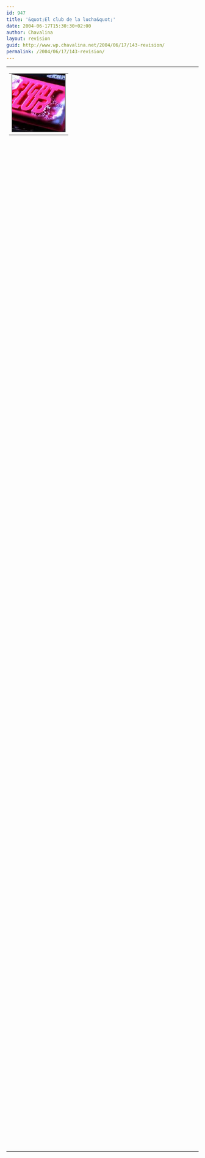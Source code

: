 ```yaml
---
id: 947
title: '&quot;El club de la lucha&quot;'
date: 2004-06-17T15:30:30+02:00
author: Chavalina
layout: revision
guid: http://www.wp.chavalina.net/2004/06/17/143-revision/
permalink: /2004/06/17/143-revision/
---
```

<table width="100%" border="0" cellpadding="0" cellspacing="0">
  <tr>
    <td>
      <table border="0" cellspacing="5" cellpadding="10" width="1" align="left">
        <tr>
          <td>
            <img src="/imagenes/fotos/fightclub.jpg" alt="el club de la lucha" width="139" height="150" border="1" />
          </td>
        </tr>
      </table>
      
      <p>
        Ma&ntilde;ana ponen en telecinco por la noche la película "El club de la lucha".
      </p>
      
      <p>
        Esta película me sorprendió para bien la primera vez que la vi, y os la recomiendo a todos, si no podéis ma&ntilde;ana alquiladla o bajadla o lo que sea. Creo que no se promocionó adecuadamente, demasiados pu&ntilde;etazos y poca chicha, cuando tiene mucho más que la gran dosis de violencia gratuita que ofrece el trailer (que desde luego también tiene violencia, claro).
      </p>
      
      <p>
        Si estáis atentos podréis ver unas cuantas imágenes "insertadas" entre los fotogramas, a ver quién me dice qué es lo que se ve (sin hacer trampa, listillos), lo siento pero no tengo cuentas de Gmail para ofrecer como premio, intentad pillarlo aunque sea sólo como curiosidad 🙂
      </p>
      
      <p>
        Por cierto, "la primera regla del Club de la Lucha es no hablar del Club de la Lucha". ¿Qué pasaría si las bitácoras se aplicaran el mismo principio?
      </p>
    </td>
  </tr>
</table>